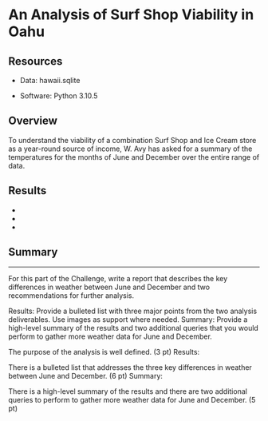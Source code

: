 # An Analysis of Surf Shop Viability in Oahu

## Resources

- Data: hawaii.sqlite

- Software: Python 3.10.5

## Overview

To understand the viability of a combination Surf Shop and Ice Cream store as a year-round source of income, 
W. Avy has asked for a summary of the temperatures for the months of June and December over the entire range of data.

## Results

- 

- 

-

## Summary

-----------------------------------------------

For this part of the Challenge, write a report that describes the key differences in weather between June and December and two recommendations for further analysis.

Results: Provide a bulleted list with three major points from the two analysis deliverables. Use images as support where needed.
Summary: Provide a high-level summary of the results and two additional queries that you would perform to gather more weather data for June and December.




The purpose of the analysis is well defined. (3 pt)
Results:

There is a bulleted list that addresses the three key differences in weather between June and December. (6 pt)
Summary:

There is a high-level summary of the results and there are two additional queries to perform to gather more weather data for June and December. (5 pt)
